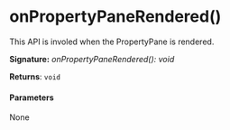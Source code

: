 # onPropertyPaneRendered()

This API is involed when the PropertyPane is rendered.

**Signature:** _onPropertyPaneRendered(): void_

**Returns**: `void`



#### Parameters
None


